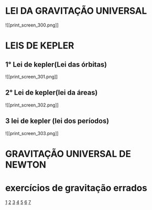 # LEI DA GRAVITAÇÃO UNIVERSAL
![[print_screen_300.png]]

# LEIS DE KEPLER

## 1° Lei de kepler(Lei das órbitas)
![[print_screen_301.png]]
## 2° Lei de kepler(lei da áreas)

![[print_screen_302.png]]
## 3 lei de kepler (lei dos períodos)

![[print_screen_303.png]]

# GRAVITAÇÃO UNIVERSAL DE NEWTON

# exercícios de gravitação errados

[1](https://www.qconcursos.com/questoes-militares/questoes/b1c1639e-01)
[2](https://www.qconcursos.com/questoes-militares/questoes/4dff74b0-58)
[3](https://www.qconcursos.com/questoes-militares/questoes/8d2031db-f3)
[4](https://www.qconcursos.com/questoes-militares/questoes/d7122045-4b)
[5](https://www.qconcursos.com/questoes-militares/questoes/ae7ae06a-55)
[6](https://www.qconcursos.com/questoes-militares/questoes/4d88409b-42)
[7](https://www.qconcursos.com/questoes-militares/questoes/b9118faa-3d)


